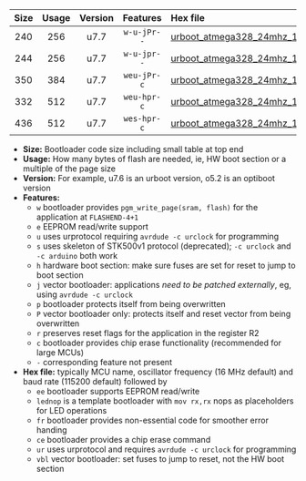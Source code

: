 |Size|Usage|Version|Features|Hex file|
|:-:|:-:|:-:|:-:|:--|
|240|256|u7.7|`w-u-jPr--`|[urboot_atmega328_24mhz_19200bps_lednop_ur_vbl.hex](https://raw.githubusercontent.com/stefanrueger/urboot.hex/main/mcus/atmega328/fcpu_24mhz/19200_bps/urboot_atmega328_24mhz_19200bps_lednop_ur_vbl.hex)|
|244|256|u7.7|`w-u-jpr--`|[urboot_atmega328_24mhz_19200bps_lednop_fr_ur_vbl.hex](https://raw.githubusercontent.com/stefanrueger/urboot.hex/main/mcus/atmega328/fcpu_24mhz/19200_bps/urboot_atmega328_24mhz_19200bps_lednop_fr_ur_vbl.hex)|
|350|384|u7.7|`weu-jPr-c`|[urboot_atmega328_24mhz_19200bps_ee_lednop_fr_ce_ur_vbl.hex](https://raw.githubusercontent.com/stefanrueger/urboot.hex/main/mcus/atmega328/fcpu_24mhz/19200_bps/urboot_atmega328_24mhz_19200bps_ee_lednop_fr_ce_ur_vbl.hex)|
|332|512|u7.7|`weu-hpr-c`|[urboot_atmega328_24mhz_19200bps_ee_lednop_fr_ce_ur.hex](https://raw.githubusercontent.com/stefanrueger/urboot.hex/main/mcus/atmega328/fcpu_24mhz/19200_bps/urboot_atmega328_24mhz_19200bps_ee_lednop_fr_ce_ur.hex)|
|436|512|u7.7|`wes-hpr-c`|[urboot_atmega328_24mhz_19200bps_ee_lednop_fr_ce.hex](https://raw.githubusercontent.com/stefanrueger/urboot.hex/main/mcus/atmega328/fcpu_24mhz/19200_bps/urboot_atmega328_24mhz_19200bps_ee_lednop_fr_ce.hex)|

- **Size:** Bootloader code size including small table at top end
- **Usage:** How many bytes of flash are needed, ie, HW boot section or a multiple of the page size
- **Version:** For example, u7.6 is an urboot version, o5.2 is an optiboot version
- **Features:**
  + `w` bootloader provides `pgm_write_page(sram, flash)` for the application at `FLASHEND-4+1`
  + `e` EEPROM read/write support
  + `u` uses urprotocol requiring `avrdude -c urclock` for programming
  + `s` uses skeleton of STK500v1 protocol (deprecated); `-c urclock` and `-c arduino` both work
  + `h` hardware boot section: make sure fuses are set for reset to jump to boot section
  + `j` vector bootloader: applications *need to be patched externally*, eg, using `avrdude -c urclock`
  + `p` bootloader protects itself from being overwritten
  + `P` vector bootloader only: protects itself and reset vector from being overwritten
  + `r` preserves reset flags for the application in the register R2
  + `c` bootloader provides chip erase functionality (recommended for large MCUs)
  + `-` corresponding feature not present
- **Hex file:** typically MCU name, oscillator frequency (16 MHz default) and baud rate (115200 default) followed by
  + `ee` bootloader supports EEPROM read/write
  + `lednop` is a template bootloader with `mov rx,rx` nops as placeholders for LED operations
  + `fr` bootloader provides non-essential code for smoother error handing
  + `ce` bootloader provides a chip erase command
  + `ur` uses urprotocol and requires `avrdude -c urclock` for programming
  + `vbl` vector bootloader: set fuses to jump to reset, not the HW boot section
